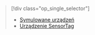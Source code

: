> [!div class="op_single_selector"]
> * [Symulowane urządzeń](../articles/iot-suite/iot-suite-gateway-kit-get-started-simulator.md)
> * [Urządzenie SensorTag](../articles/iot-suite/iot-suite-gateway-kit-get-started-sensortag.md)
